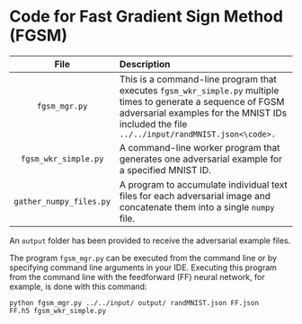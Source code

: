 # Code for Fast Gradient Sign Method (FGSM)

| File | Description |
|:-------------------------:|:------------------------------------------------------------------------------------- |
| <code>fgsm_mgr.py</code> | This is a command-line program that executes <code>fgsm_wkr_simple.py</code> multiple times to generate a sequence of FGSM adversarial examples for the MNIST IDs included the file <code>../../input/randMNIST.json<\code>. |
| <code>fgsm_wkr_simple.py</code> | A command-line worker program that generates one adversarial example for a specified MNIST ID. |
| <code>gather_numpy_files.py</code> | A program to accumulate individual text files for each adversarial image and concatenate them into a single <code>numpy</code> file. |

An <code>output</code> folder has been provided to receive the adversarial example files.

The program <code>fgsm_mgr.py</code> can be executed from the command line or by specifying command line arguments in your IDE.  Executing this program from the command line with the feedforward (FF) neural network, for example, is done with this command:

<code>python fgsm_mgr.py ../../input/ output/ randMNIST.json FF.json FF.h5 fgsm_wkr_simple.py</code>
